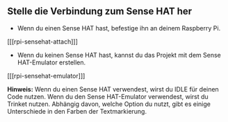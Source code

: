 ## Stelle die Verbindung zum Sense HAT her

+ Wenn du einen Sense HAT hast, befestige ihn an deinem Raspberry Pi.

[[[rpi-sensehat-attach]]]

+ Wenn du keinen Sense HAT hast, kannst du das Projekt mit dem Sense HAT-Emulator erstellen.

[[[rpi-sensehat-emulator]]]


**Hinweis:** Wenn du einen Sense HAT verwendest, wirst du IDLE für deinen Code nutzen. Wenn du den Sense HAT-Emulator verwendest, wirst du Trinket nutzen. Abhängig davon, welche Option du nutzt, gibt es einige Unterschiede in den Farben der Textmarkierung.
